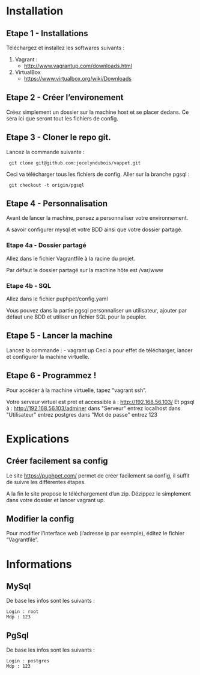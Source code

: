 Installation
=============

Etape 1 - Installations
---------------------

Téléchargez et installez les softwares suivants :

1. Vagrant : 
    - http://www.vagrantup.com/downloads.html
2. VirtualBox
    - https://www.virtualbox.org/wiki/Downloads
    
Etape 2 - Créer l’environement
---------------------

Créez simplement un dossier sur la machine host et se placer dedans. Ce sera ici que seront tout les fichiers de config.

Etape 3 - Cloner le repo git.
---------------------

Lancez la commande suivante : 

     git clone git@github.com:jocelyndubois/vappet.git

Ceci va télécharger tous les fichiers de config.
Aller sur la branche pgsql :

     git checkout -t origin/pgsql

Etape 4 - Personnalisation
---------------------

Avant de lancer la machine, pensez a personnaliser votre environnement.

A savoir configurer mysql et votre BDD ainsi que votre dossier partagé.

### Etape 4a - Dossier partagé

Allez dans le fichier Vagrantfile à la racine du projet.

 Par défaut le dossier partagé sur la machine hôte est /var/www

### Etape 4b - SQL

Allez dans le fichier puphpet/config.yaml

Vous pouvez dans la partie pgsql personnaliser un utilisateur, ajouter par défaut une BDD et utiliser un fichier SQL pour la peupler.

Etape 5 - Lancer la machine
---------------------

Lancez la commande : 
    - vagrant up
Ceci a pour effet de télécharger, lancer et configurer la machine virtuelle.

Etape 6 - Programmez !
---------------------

Pour accéder à la machine virtuelle, tapez “vagrant ssh”. 

Votre serveur virtuel est pret et accessible à : 
http://192.168.56.103/
Et pgsql à : 
http://192.168.56.103/adminer
dans "Serveur" entrez localhost
dans "Utilisateur" entrez postgres
dans "Mot de passe" entrez 123

Explications
=============

Créer facilement sa config
---------------------

Le site https://puphpet.com/ permet de créer facilement sa config, il suffit de suivre les différentes étapes.

A la fin le site propose le téléchargement d’un zip. Dézippez le simplement dans votre dossier et lancer vagrant up.

Modifier la config
---------------------

Pour modifier l’interface web (l’adresse ip par exemple), éditez le fichier “Vagrantfile”.


Informations
=============

MySql
---------------------

De base les infos sont les suivants :
```
Login : root
Mdp : 123
```
PgSql
---------------------

De base les infos sont les suivants :
```
Login : postgres
Mdp : 123
```


